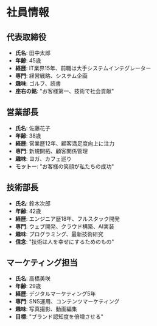 # 社員情報

## 代表取締役
- **氏名**: 田中太郎
- **年齢**: 45歳
- **経歴**: IT業界15年、前職は大手システムインテグレーター
- **専門**: 経営戦略、システム企画
- **趣味**: ゴルフ、読書
- **座右の銘**: "お客様第一、技術で社会貢献"

## 営業部長
- **氏名**: 佐藤花子
- **年齢**: 38歳
- **経歴**: 営業歴12年、顧客満足度向上に注力
- **専門**: 新規開拓、顧客関係管理
- **趣味**: ヨガ、カフェ巡り
- **モットー**: "お客様の笑顔が私たちの成功"

## 技術部長
- **氏名**: 鈴木次郎
- **年齢**: 42歳
- **経歴**: エンジニア歴18年、フルスタック開発
- **専門**: ウェブ開発、クラウド構築、AI実装
- **趣味**: プログラミング、最新技術研究
- **信念**: "技術は人を幸せにするためのもの"

## マーケティング担当
- **氏名**: 高橋美咲
- **年齢**: 29歳
- **経歴**: デジタルマーケティング5年
- **専門**: SNS運用、コンテンツマーケティング
- **趣味**: 写真撮影、動画編集
- **目標**: "ブランド認知度を倍増させる"